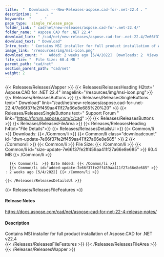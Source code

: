 ```yaml
---
title:  "  Downloads ---New-Releases-aspose.cad-for-.net-22.4 . " 
description:  "    . " 
keywords:  "    . " 
page_type:  single_release_page
folder_link: " cad/net/new-releases/aspose.cad-for-.net-22.4/"
folder_name: " Aspose.CAD for .NET 22.4"
download_link: " /cad/net/new-releases/aspose.cad-for-.net-22.4/7e66f37fe2ff459aa411f27a66e8e685"
download_text: " Download"
Intro_text: " Contains MSI installer for full product installation of Aspose.CAD for .NET v22...."
image_link: "/resources/img/msi-icon.png"
download_count: "   Added: 2 weeks ago [5/4/2022]  Downloads: 2  Views: 14"
file_size: "  File Size: 60.4 MB "
parent_path: "cad/net"
section_parent_path: "cad/net"
weight: 2 
---
```


{{< Releases/ReleasesWapper >}}
  {{< Releases/ReleasesHeading H2txt=" Aspose.CAD for .NET 22.4" imagelink="/resources/img/msi-icon.png">}}
  {{< Releases/ReleasesButtons >}}
    {{< Releases/ReleasesSingleButtons text=" Download" link="/cad/net/new-releases/aspose.cad-for-.net-22.4/7e66f37fe2ff459aa411f27a66e8e685%20%20" >}}
    {{< Releases/ReleasesSingleButtons text=" Support Forum " link="https://forum.aspose.com/c/cad" >}}
  {{< Releases/ReleasesButtons >}}
  {{< Releases/ReleasesFileArea >}}
    {{< Releases/ReleasesHeading h4txt="File Details">}}
    {{< Releases/ReleasesDetailsUl >}}
            {{< Common/li  >}} Downloads: {{< /Common/li >}} 
      {{< Common/li class="downloadcount" id="dwn-update-7e66f37fe2ff459aa411f27a66e8e685" >}} 2 {{< /Common/li >}} 
      {{< Common/li  >}} File Size: {{< /Common/li >}} 
      {{< Common/li id="size-update-7e66f37fe2ff459aa411f27a66e8e685" >}} 60.4 MB {{< /Common/li >}} 


      {{< Common/li  >}} Date Added: {{< /Common/li >}} 
      {{< Common/li id="added-update-7e66f37fe2ff459aa411f27a66e8e685" >}} : 2 weeks ago [5/4/2022] {{< /Common/li >}} 

    {{< /Releases/ReleasesDetailsUl >}}

  {{< Releases/ReleasesFileFeatures >}}
      <h4>Release Notes</h4><div><a href="https://docs.aspose.com/cad/net/aspose-cad-for-net-22-4-release-notes/">https://docs.aspose.com/cad/net/aspose-cad-for-net-22-4-release-notes/</a></div><h4>Description</h4><div class="HTMLDescription">Contains MSI installer for full product installation of Aspose.CAD for .NET v22.4</div>
  {{< /Releases/ReleasesFileFeatures >}}
 {{< /Releases/ReleasesFileArea >}}
{{< /Releases/ReleasesWapper >}}


